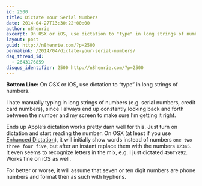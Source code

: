 ```yaml
---
id: 2500
title: Dictate Your Serial Numbers
date: 2014-04-27T13:30:22+00:00
author: n8henrie
excerpt: On OSX or iOS, use dictation to "type" in long strings of numbers.
layout: post
guid: http://n8henrie.com/?p=2500
permalink: /2014/04/dictate-your-serial-numbers/
dsq_thread_id:
  - 2643176859
disqus_identifier: 2500 http://n8henrie.com/?p=2500
---
```

**Bottom Line:** On OSX or iOS, use dictation to &#8220;type&#8221; in long strings of numbers.<!--more-->

I hate manually typing in long strings of numbers (e.g. serial numbers, credit card numbers), since I always end up constantly looking back and forth between the number and my screen to make sure I&#8217;m getting it right.

Ends up Apple&#8217;s dictation works pretty darn well for this. Just turn on dictation and start reading the number. On OSX (at least if you use <a href="http://support.apple.com/kb/ht5449" title="Mac Basics: Dictation lets you speak text instead of typing" target="_blank">Enhanced Dictation</a>), it will initially show words instead of numbers `one two three four five`, but after an instant replace them with the numbers `12345`. It even seems to recognize letters in the mix, e.g. I just dictated `456TY892`. Works fine on iOS as well.

For better or worse, it will assume that seven or ten digit numbers are phone numbers and format then as such with hyphens.